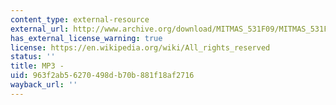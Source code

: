 ```yaml
---
content_type: external-resource
external_url: http://www.archive.org/download/MITMAS_531F09/MITMAS_531F09_lec05_2.mp3
has_external_license_warning: true
license: https://en.wikipedia.org/wiki/All_rights_reserved
status: ''
title: MP3 -
uid: 963f2ab5-6270-498d-b70b-881f18af2716
wayback_url: ''
---
```

